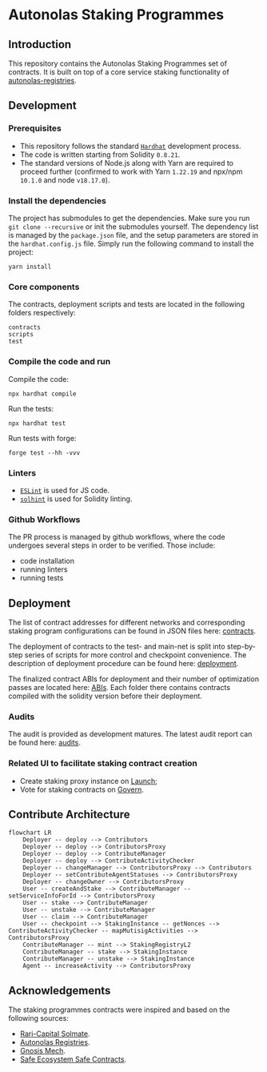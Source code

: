 # Autonolas Staking Programmes

## Introduction
This repository contains the Autonolas Staking Programmes set of contracts. It is built on top of a core service staking
functionality of [autonolas-registries](https://github.com/valory-xyz/autonolas-registries).

## Development

### Prerequisites
- This repository follows the standard [`Hardhat`](https://hardhat.org/tutorial/) development process.
- The code is written starting from Solidity `0.8.21`.
- The standard versions of Node.js along with Yarn are required to proceed further (confirmed to work with Yarn `1.22.19` and npx/npm `10.1.0` and node `v18.17.0`).

### Install the dependencies
The project has submodules to get the dependencies. Make sure you run `git clone --recursive` or init the submodules yourself.
The dependency list is managed by the `package.json` file, and the setup parameters are stored in the `hardhat.config.js` file.
Simply run the following command to install the project:
```
yarn install
```

### Core components
The contracts, deployment scripts and tests are located in the following folders respectively:
```
contracts
scripts
test
```

### Compile the code and run
Compile the code:
```
npx hardhat compile
```
Run the tests:
```
npx hardhat test
```
Run tests with forge:
```
forge test --hh -vvv
```


### Linters
- [`ESLint`](https://eslint.org) is used for JS code.
- [`solhint`](https://github.com/protofire/solhint) is used for Solidity linting.


### Github Workflows
The PR process is managed by github workflows, where the code undergoes several steps in order to be verified.
Those include:
- code installation
- running linters
- running tests

## Deployment
The list of contract addresses for different networks and corresponding staking program configurations can be found in JSON files here:
[contracts](https://github.com/valory-xyz/autonolas-staking-programmes/blob/main/scripts/deployment).

The deployment of contracts to the test- and main-net is split into step-by-step series of scripts for more control and checkpoint convenience.
The description of deployment procedure can be found here: [deployment](https://github.com/valory-xyz/autonolas-staking-programmes/blob/main/scripts/deployment).

The finalized contract ABIs for deployment and their number of optimization passes are located here: [ABIs](https://github.com/valory-xyz/autonolas-staking-programmes/blob/main/abis).
Each folder there contains contracts compiled with the solidity version before their deployment.

### Audits
The audit is provided as development matures. The latest audit report can be found here: [audits](https://github.com/valory-xyz/autonolas-staking-programmes/blob/main/audits).

### Related UI to facilitate staking contract creation
- Create staking proxy instance on [Launch](https://launch.olas.network/);
- Vote for staking contracts on [Govern](https://govern.olas.network/).

## Contribute Architecture
```mermaid
flowchart LR
    Deployer -- deploy --> Contributors
    Deployer -- deploy --> ContributorsProxy
    Deployer -- deploy --> ContributeManager
    Deployer -- deploy --> ContributeActivityChecker
    Deployer -- changeManager --> ContributorsProxy --> Contributors
    Deployer -- setContributeAgentStatuses --> ContributorsProxy
    Deployer -- changeOwner --> ContributorsProxy
    User -- createAndStake --> ContributeManager -- setServiceInfoForId --> ContributorsProxy
    User -- stake --> ContributeManager
    User -- unstake --> ContributeManager
    User -- claim --> ContributeManager
    User -- checkpoint --> StakingInstance -- getNonces --> ContributeActivityChecker -- mapMutisigActivities --> ContributorsProxy
    ContributeManager -- mint --> StakingRegistryL2
    ContributeManager -- stake --> StakingInstance
    ContributeManager -- unstake --> StakingInstance
    Agent -- increaseActivity --> ContributorsProxy
```

## Acknowledgements
The staking programmes contracts were inspired and based on the following sources:
- [Rari-Capital Solmate](https://github.com/Rari-Capital/solmate).
- [Autonolas Registries](https://github.com/valory-xyz/autonolas-registries).
- [Gnosis Mech](https://github.com/gnosis/mech).
- [Safe Ecosystem Safe Contracts](https://github.com/safe-global/safe-contracts).